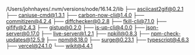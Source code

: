 /Users/johnhayes/.nvm/versions/node/16.14.2/lib
├── asciicast2gif@0.2.1
├── caniuse-cmd@1.3.1
├── carbon-now-cli@1.4.0
├── commitizen@4.2.4
├── diffchecker@0.2.8
├── fkill-cli@7.1.0
├── gifify@2.4.3
├── gistup@0.2.0
├── is-up-cli@4.0.0
├── json-server@0.17.0
├── live-server@1.2.1
├── npkill@0.8.3
├── npm-check-updates@12.5.9
├── npm@8.18.0
├── surge@0.23.1
├── typescript@4.6.3
├── vercel@24.1.0
└── wikit@4.4.1

